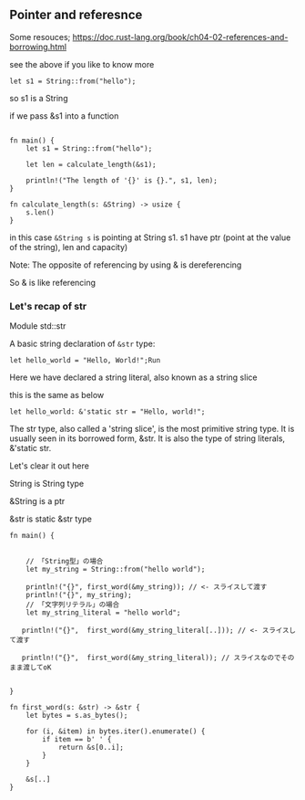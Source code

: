 ## Pointer and referesnce


Some resouces;
https://doc.rust-lang.org/book/ch04-02-references-and-borrowing.html


see the above if you like to know more

```
let s1 = String::from("hello");
```

so s1 is a String

if we pass &s1 into a function

```

fn main() {
    let s1 = String::from("hello");

    let len = calculate_length(&s1);

    println!("The length of '{}' is {}.", s1, len);
}

fn calculate_length(s: &String) -> usize {
    s.len()
}
```

in this case 
`&String s` is pointing at String s1. s1 have ptr (point at the value of the string), len and capacity)

Note: The opposite of referencing by using & is dereferencing

So & is like referencing

### Let's recap of str

Module std::str


A basic string declaration of `&str` type:

```
let hello_world = "Hello, World!";Run
```

Here we have declared a string literal, also known as a string slice

this is the same as below

```
let hello_world: &'static str = "Hello, world!";
```

The str type, also called a 'string slice', 
is the most primitive string type. 
It is usually seen in its borrowed form, &str. 
It is also the type of string literals, &'static str.




Let's clear it out here

String is String type

&String is a ptr

&str is static &str type 

```
fn main() {


    // 「String型」の場合
    let my_string = String::from("hello world");

    println!("{}", first_word(&my_string)); // <- スライスして渡す
    println!("{}", my_string); 
    // 「文字列リテラル」の場合
    let my_string_literal = "hello world";

   println!("{}",  first_word(&my_string_literal[..])); // <- スライスして渡す

   println!("{}",  first_word(&my_string_literal)); // スライスなのでそのまま渡してoK

  
}

fn first_word(s: &str) -> &str {
    let bytes = s.as_bytes();

    for (i, &item) in bytes.iter().enumerate() {
        if item == b' ' {
            return &s[0..i];
        }
    }

    &s[..]
}
```




